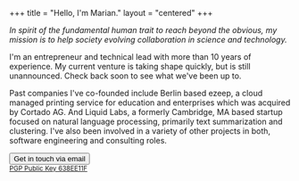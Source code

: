 +++
title = "Hello, I'm Marian."
layout = "centered"
+++

<div class="img-profile"></div>

*In spirit of the fundamental human trait to reach beyond the obvious, my mission is to help society evolving collaboration in science and technology.*

I'm an entrepreneur and technical lead with more than 10 years of experience. My current venture is taking shape quickly, but is still unannounced. Check back soon to see what we've been up to.

Past companies I've co-founded include Berlin based ezeep, a cloud managed printing service for education and enterprises which was acquired by Cortado AG. And Liquid Labs, a formerly Cambridge, MA based startup focused on natural language processing, primarily text summarization and clustering. I've also been involved in a variety of other projects in both, software engineering and consulting roles.

<a href="mailto:marian@crashpad.io"><button class="btn-contact">Get in touch via email</button></a>
<br><small><a href="http://pgp.mit.edu/pks/lookup?op=get&search=0x96F425FA638EE11F">PGP Public Key 638EE11F</a></b></small>
